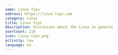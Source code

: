 ```yaml
---
name: Linux Tips
address: https://linux-tips.com
category: Linux
title: Linux Tips
description: Discussion about the Linux in general
userCount: 219
icon: linux-tips.png
activity: low
language: en
---
```

